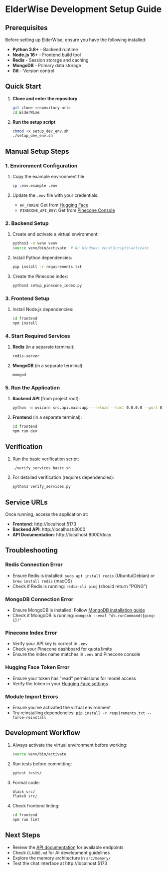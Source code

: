 # ElderWise Development Setup Guide

## Prerequisites

Before setting up ElderWise, ensure you have the following installed:

- **Python 3.8+** - Backend runtime
- **Node.js 16+** - Frontend build tool
- **Redis** - Session storage and caching
- **MongoDB** - Primary data storage
- **Git** - Version control

## Quick Start

1. **Clone and enter the repository**
   ```bash
   git clone <repository-url>
   cd ElderWise
   ```

2. **Run the setup script**
   ```bash
   chmod +x setup_dev_env.sh
   ./setup_dev_env.sh
   ```

## Manual Setup Steps

### 1. Environment Configuration

1. Copy the example environment file:
   ```bash
   cp .env.example .env
   ```

2. Update the `.env` file with your credentials:
   - `HF_TOKEN`: Get from [Hugging Face](https://huggingface.co/settings/tokens)
   - `PINECONE_API_KEY`: Get from [Pinecone Console](https://console.pinecone.io/)

### 2. Backend Setup

1. Create and activate a virtual environment:
   ```bash
   python3 -m venv venv
   source venv/bin/activate  # On Windows: venv\Scripts\activate
   ```

2. Install Python dependencies:
   ```bash
   pip install -r requirements.txt
   ```

3. Create the Pinecone index:
   ```bash
   python3 setup_pinecone_index.py
   ```

### 3. Frontend Setup

1. Install Node.js dependencies:
   ```bash
   cd frontend
   npm install
   ```

### 4. Start Required Services

1. **Redis** (in a separate terminal):
   ```bash
   redis-server
   ```

2. **MongoDB** (in a separate terminal):
   ```bash
   mongod
   ```

### 5. Run the Application

1. **Backend API** (from project root):
   ```bash
   python -m uvicorn src.api.main:app --reload --host 0.0.0.0 --port 8000
   ```

2. **Frontend** (in a separate terminal):
   ```bash
   cd frontend
   npm run dev
   ```

## Verification

1. Run the basic verification script:
   ```bash
   ./verify_services_basic.sh
   ```

2. For detailed verification (requires dependencies):
   ```bash
   python3 verify_services.py
   ```

## Service URLs

Once running, access the application at:

- **Frontend**: http://localhost:5173
- **Backend API**: http://localhost:8000
- **API Documentation**: http://localhost:8000/docs

## Troubleshooting

### Redis Connection Error
- Ensure Redis is installed: `sudo apt install redis` (Ubuntu/Debian) or `brew install redis` (macOS)
- Check if Redis is running: `redis-cli ping` (should return "PONG")

### MongoDB Connection Error
- Ensure MongoDB is installed: Follow [MongoDB installation guide](https://docs.mongodb.com/manual/installation/)
- Check if MongoDB is running: `mongosh --eval "db.runCommand({ping: 1})"`

### Pinecone Index Error
- Verify your API key is correct in `.env`
- Check your Pinecone dashboard for quota limits
- Ensure the index name matches in `.env` and Pinecone console

### Hugging Face Token Error
- Ensure your token has "read" permissions for model access
- Verify the token in your [Hugging Face settings](https://huggingface.co/settings/tokens)

### Module Import Errors
- Ensure you've activated the virtual environment
- Try reinstalling dependencies: `pip install -r requirements.txt --force-reinstall`

## Development Workflow

1. Always activate the virtual environment before working:
   ```bash
   source venv/bin/activate
   ```

2. Run tests before committing:
   ```bash
   pytest tests/
   ```

3. Format code:
   ```bash
   black src/
   flake8 src/
   ```

4. Check frontend linting:
   ```bash
   cd frontend
   npm run lint
   ```

## Next Steps

- Review the [API documentation](http://localhost:8000/docs) for available endpoints
- Check `CLAUDE.md` for AI development guidelines
- Explore the memory architecture in `src/memory/`
- Test the chat interface at http://localhost:5173